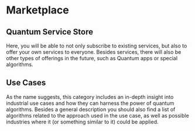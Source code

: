 # Marketplace

## Quantum Service Store

Here, you will be able to not only subscribe to existing services, but also to offer your own services to everyone.
Besides services, there will also be other types of offerings in the future, such as Quantum apps or special algorithms.

## Use Cases

As the name suggests, this category includes an in-depth insight into industrial use cases and how they can harness the power of quantum algorithms.
Besides a general description you should also find a list of algorithms related to the approach used in the use case, as well as possible industries where it (or something similar to it) could be applied.
